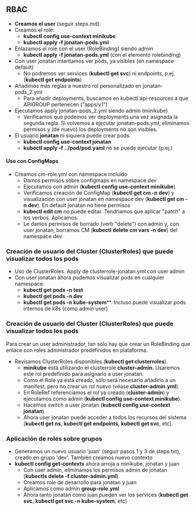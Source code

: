
## RBAC

- **Creamos el user** (seguir steps.md).
- Creamos el role:
    - **kubectl config use-context minikube**
    - **kubectl apply -f jonatan-pods.yml**
- Enlazamos el role con el user (RoleBinding) siendo admin
     - **kubectl apply -f jonatan-pods.yml** (con el elemento rolebinding)
- Con user jonatan intentamos ver pods, ya visibles (en namespace default)
    - No podremos ver services (**kubectl get svc**) ni endpoints, p.ej. (**kubectl get endpoints**)
- Añadimos más reglas a nuestro rol personalizado en jonatan-pods_2.yml
    - Para añadir deployments, buscamos en kubectl api-resources a que APIGROUP pertenecen ("apps/v1")
- Ejecutamos apply jonatan-pods_2.yml siendo admin (minikube)
    - Verificamos que podemos ver deployments una vez asignada la segunda regla. Si volvemos a ejecutar jonatan-pods.yml, eliminamos permisos y (de nuevo) los deployments no son visibles.
- El usuario **jonatan** ni siquiera puede crear pods.
    -  **kubectl config use-context jonatan**
    -  **kubectl apply -f ../pod/pod.yaml** no se puede ejecutar (p.ej.)


#### Uso con ConfigMaps

- Creamos cm-role.yml con namespace incluido
    - Damos permisos sobre configmaps en namespace dev
    - Ejecutamos con admin (**kubectl config use-context minikube**)
    - Verificamos creación de ConfigMap (**kubectl get cm -n dev**) y visualización con user jonatan en namespace dev (**kubectl get cm -n dev**). En default jonatan no tiene permisos
    -  **kubectl edit cm** no puede editar. Tendriamos que aplicar "patch" a los verbos. Aplicamos.
    -  Le damos permisos de borrado (verb "delete") con admin y, con user jonatan, borramos CM (**kubectl delete cm vars -n dev**) del namespace dev


### Creación de usuario del Cluster (**ClusterRoles**) que puede visualizar todos los pods

- Uso de ClusterRoles. Apply de clusterrole-jonatan.yml con user admin
- Con user jonatan ahora podemos visualizar pods en cualquier namespace:
    - **kubectl get pods -n test**
    - **kubectl get pods -n dev**
    - **kubectl get pods -n kube-system****. Incluso puede visualizar pods internos de k8s (como admin user)

### Creación de usuario del Cluster (**ClusterRoles**) que puede visualizar todos los pods

Para crear un user administrador, tan sólo hay que crear un RoleBinding que enlace con roles admnistrador predefinidos en plataforma.
- Revisamos ClusterRoles disponibles (**kubectl get clusterroles**).
    - **minikube** está utilizando el clusterrole **cluster-admin**. Usaremos este rol predefinido para asignarlo a user jonatan.
    - Como el Role ya está creado, sólo será necesario añadirlo a un manifest, pero no crear un rol nuevo (véase **cluster-admin.yml**).
    - En RoleRef referenciamos el rol ya creado (**cluster-admin**) y ejecutamos como admin (**kubectl config use-context minikube**).
    - Hacemos switch a user jonatan (**kubectl config use-context jonatan**)
    - Ahora user jonatan puede acceder a todos los recursos del sistema (**kubectl get ns**, **kubectl get endpoints**, **kubectl get svc**, etc).



### Aplicación de roles sobre grupos

-  Generamos un nuevo usuario 'juan' (seguir pasos 1 y 3 de steps.txt), creado en grupo 'dev'. También creamos nuevo contexto
-  **kubectl config get-contexts** ahora arroja a minikube, jonatan y juan
    -  Con user admin, eliminamos los permisos admin de jonatan (**kubectls delete -f cluster-admin.yml**)
    -  Creamos role de desarrollo para jonatan y juan
    -  Aplicamos como admin **group-role.yml**
    -  Ahora tanto jonatan como juan pueden ver los services (**kubectl get svc**, **kubectl get svc -n kube-system**, etc)
